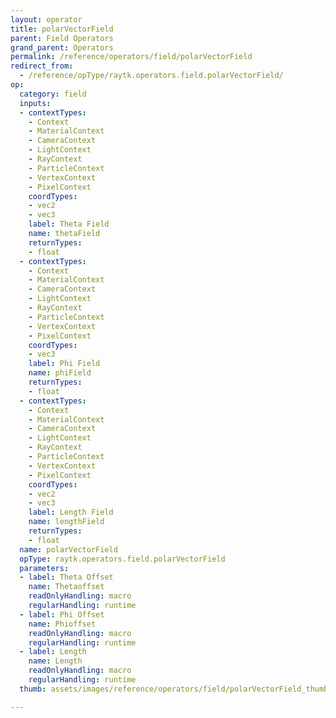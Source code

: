 ```yaml
---
layout: operator
title: polarVectorField
parent: Field Operators
grand_parent: Operators
permalink: /reference/operators/field/polarVectorField
redirect_from:
  - /reference/opType/raytk.operators.field.polarVectorField/
op:
  category: field
  inputs:
  - contextTypes:
    - Context
    - MaterialContext
    - CameraContext
    - LightContext
    - RayContext
    - ParticleContext
    - VertexContext
    - PixelContext
    coordTypes:
    - vec2
    - vec3
    label: Theta Field
    name: thetaField
    returnTypes:
    - float
  - contextTypes:
    - Context
    - MaterialContext
    - CameraContext
    - LightContext
    - RayContext
    - ParticleContext
    - VertexContext
    - PixelContext
    coordTypes:
    - vec3
    label: Phi Field
    name: phiField
    returnTypes:
    - float
  - contextTypes:
    - Context
    - MaterialContext
    - CameraContext
    - LightContext
    - RayContext
    - ParticleContext
    - VertexContext
    - PixelContext
    coordTypes:
    - vec2
    - vec3
    label: Length Field
    name: lengthField
    returnTypes:
    - float
  name: polarVectorField
  opType: raytk.operators.field.polarVectorField
  parameters:
  - label: Theta Offset
    name: Thetaoffset
    readOnlyHandling: macro
    regularHandling: runtime
  - label: Phi Offset
    name: Phioffset
    readOnlyHandling: macro
    regularHandling: runtime
  - label: Length
    name: Length
    readOnlyHandling: macro
    regularHandling: runtime
  thumb: assets/images/reference/operators/field/polarVectorField_thumb.png

---
```

